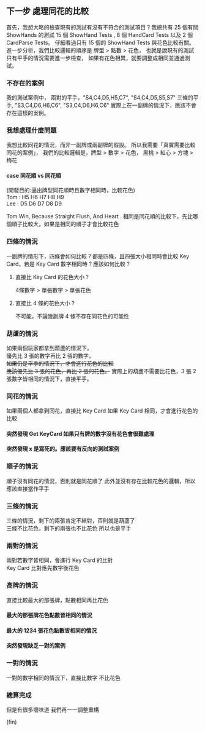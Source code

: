 ﻿#

## 下一步 處理同花的比較

首先，我想大略的檢查現有的測試有沒有不符合的測試項目 ? 我總共有 25 個有關 ShowHands 的測試 15 個 ShowHand Tests , 8 個 HandCard Tests 以及 2 個 CardParse Tests。
仔細看過只有 15 個的 ShowHand Tests 與花色比較有關。 進一步分析，我們比較邏輯的順序是 牌型 > 點數 > 花色， 也就是說現有的測試只有平手的情況需要進一步檢查， 如果有花色相異，就要調整成相同並通過測試。

### 不存在的案例

我的測試案例中， 兩對的平手，"S4,C4,D5,H5,C7", "S4,C4,D5,S5,S7"
三條的平手, "S3,C4,D6,H6,C6", "S3,C4,D6,H6,C6"
實際上在一副牌的情況下，應該不會存在這樣的案例。

### 我想處理什麼問題

我想比較同花的情況，而非一副牌或兩副牌的假設。 所以我需要「真實需要比較同花的案例」， 我們的比較邏輯是，牌型 > 數字 > 花色， 黑桃 > 紅心 > 方塊 > 梅花

#### case 同花順 vs 同花順

(開發目的:逼出牌型同花順時且數字相同時，比較花色)  
Tom : H5 H6 H7 H8 H9  
Lee : D5 D6 D7 D8 D9

Tom Win, Because Straight Flush, And Heart . 相同是同花順的比較下，先比哪個順子比較大，如果是相同的順子才會比較花色

### 四條的情況

一副牌的情形下，四條會如何比較 ? 都是四條，且四張大小相同時會比較 Key Card，若是 Key Card 數字相同時 ? 應該如何比較 ?

1. 直接比 Key Card 的花色大小 ?

   4條數字 > 單張數字 > 單張花色

2. 直接比 4 條的花色大小 ?

   不可能，不論幾副牌 4 條不存在同花色的可能性

### 葫蘆的情況

如果兩個玩家都拿到葫蘆的情況下，  
優先比 3 張的數字再比 2 張的數字，  
~~如果仍是平手的情況下，才會進行花色的比較~~  
~~應該優先比 3 張的花色，再比 2 張的花色。~~
實際上的葫蘆不需要比花色，3 張 2 張數字皆相同的情況下，直接平手。

### 同花的情況

如果兩個人都拿到同花，直接比 Key Card 如果 Key Card 相同，才會進行花色的比較

#### 突然發現 Get KeyCard 如果只有牌的數字沒有花色會很難處理

#### 突然發現 x 是寫死的。應該要有反向的測試案例

### 順子的情況

順子沒有同花的情況，否則就是同花順了 此外並沒有存在比較花色的邏輯，所以應該直接當作平手

### 三條的情況

三條的情況，剩下的兩張肯定不結對，否則就是葫蘆了  
三條不比花色，剩下的兩張也不比花色 所以也是平手

### 兩對的情況

兩對若數字皆相同，會進行 Key Card 的比對  
Key Card 比對應先數字後花色

### 高牌的情況

直接比較最大的那張牌，點數相同再比花色

#### 最大的那張牌花色點數皆相同的情況

#### 最大的 1234 張花色點數皆相同的情況

#### 突然發現缺乏一對的案例

### 一對的情況

一對的數字相同的情況下，直接比數字 不比花色

### 總算完成

但是有很多壞味道 我們再一一調整重構

(fin)